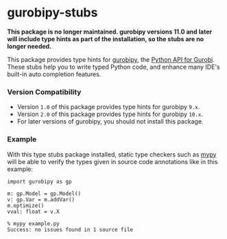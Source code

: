 # gurobipy-stubs

**This package is no longer maintained. gurobipy versions 11.0 and later
will include type hints as part of the installation, so the stubs are no
longer needed.**

This package provides type hints for
[gurobipy](https://pypi.org/project/gurobipy/), the [Python API for
Gurobi](https://www.gurobi.com/documentation/10.0/refman/py_python_api_overview.html).
These stubs help you to write typed Python code, and enhance many IDE's
built-in auto completion features.

### Version Compatibility

- Version `1.0` of this package provides type hints for gurobipy `9.x`.
- Version `2.0` of this package provides type hints for gurobipy `10.x`.
- For later versions of gurobipy, you should not install this package.

### Example

With this type stubs package installed, static type checkers such as
[mypy](https://mypy.readthedocs.io/en/stable/index.html) will be able to
verify the types given in source code annotations like in this example:

```
import gurobipy as gp

m: gp.Model = gp.Model()
v: gp.Var = m.addVar()
m.optimize()
vval: float = v.X
```

```
% mypy example.py 
Success: no issues found in 1 source file
```

